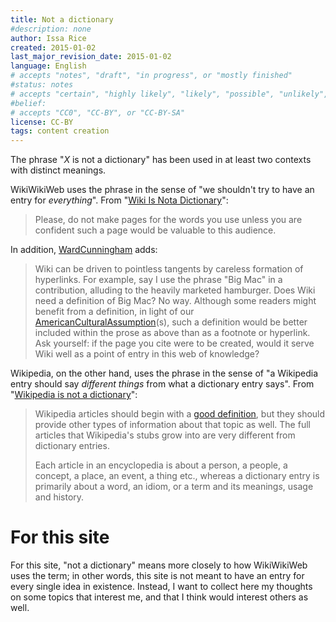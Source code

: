 ```yaml
---
title: Not a dictionary
#description: none
author: Issa Rice
created: 2015-01-02
last_major_revision_date: 2015-01-02
language: English
# accepts "notes", "draft", "in progress", or "mostly finished"
#status: notes
# accepts "certain", "highly likely", "likely", "possible", "unlikely", "highly unlikely", "remote", "impossible", "log", "emotional", or "fiction"
#belief: 
# accepts "CC0", "CC-BY", or "CC-BY-SA"
license: CC-BY
tags: content creation
---
```


The phrase "*X* is not a dictionary" has been used in at least two contexts with distinct meanings.

WikiWikiWeb uses the phrase in the sense of "we shouldn't try to have an entry for *everything*".
From "[Wiki Is Nota Dictionary](http://c2.com/cgi/wiki?WikiIsNotaDictionary)":

> Please, do not make pages for the words you use unless you are confident
> such a page would be valuable to this audience.

In addition, [WardCunningham](http://c2.com/cgi/wiki?WardCunningham) adds:

> Wiki can be driven to pointless tangents by careless formation of
> hyperlinks. For example, say I use the phrase "Big Mac" in a
> contribution, alluding to the heavily marketed hamburger. Does Wiki need
> a definition of Big Mac? No way. Although some readers might benefit
> from a definition, in light of our
> [AmericanCulturalAssumption](http://c2.com/cgi/wiki?AmericanCulturalAssumption)(s),
> such a definition would be better included within the prose as above
> than as a footnote or hyperlink. Ask yourself: if the page you cite were
> to be created, would it serve Wiki well as a point of entry in this web
> of knowledge?

Wikipedia, on the other hand, uses the phrase in the sense of "a Wikipedia entry should say *different things* from what a dictionary entry says".
From "[Wikipedia is not a dictionary](https://en.wikipedia.org/wiki/Wikipedia:Wikipedia_is_not_a_dictionary)":

> Wikipedia articles should begin with a [good definition](https://en.wikipedia.org/wiki/Wikipedia:GOODDEF "Wikipedia:GOODDEF"),
> but they should provide other types of information about that topic as
> well. The full articles that Wikipedia's stubs grow into are very
> different from dictionary entries.
>
> Each article in an encyclopedia is about a person, a people, a concept,
> a place, an event, a thing etc., whereas a dictionary entry is primarily
> about a word, an idiom, or a term and its meaning*s*, usage and history.


# For this site

For this site, "not a dictionary" means more closely to how WikiWikiWeb uses the term; in other words, this site is not meant to have an entry for every single idea in existence.
Instead, I want to collect here my thoughts on some topics that interest me, and that I think would interest others as well.
